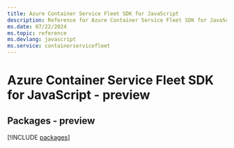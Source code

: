 ```yaml
---
title: Azure Container Service Fleet SDK for JavaScript
description: Reference for Azure Container Service Fleet SDK for JavaScript
ms.date: 07/22/2024
ms.topic: reference
ms.devlang: javascript
ms.service: containerservicefleet
---
```

# Azure Container Service Fleet SDK for JavaScript - preview
## Packages - preview
[!INCLUDE [packages](container-service-fleet-index.md)]